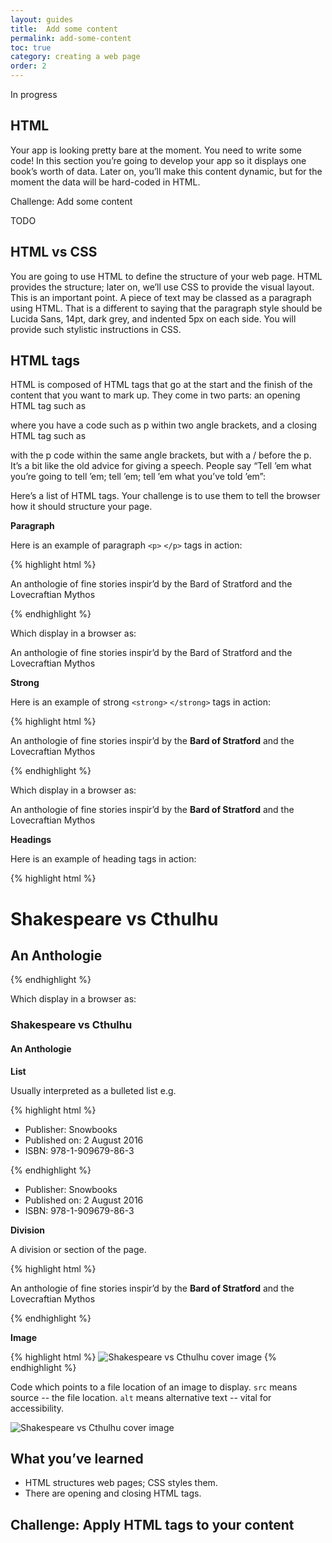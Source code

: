 ```yaml
---
layout: guides
title:  Add some content
permalink: add-some-content
toc: true
category: creating a web page
order: 2
---
```


<!-- <span class="tag tag--draft">Not started</span> -->
<span class="tag tag--progress">In progress</span>
<!-- <span class="tag tag--review">Ready for review</span> -->
<!-- <span class="tag tag--approved">Approved</span> -->

## HTML

Your app is looking pretty bare at the moment. You need to write some code! In this section you’re going to develop your app so it displays one book’s worth of data. Later on, you’ll make this content dynamic, but for the moment the data will be hard-coded in HTML.

Challenge: Add some content

TODO

## HTML vs CSS
You are going to use HTML to define the structure of your web page. HTML provides the structure; later on, we’ll use CSS to provide the visual layout. This is an important point. A piece of text may be classed as a paragraph using HTML. That is a different to saying that the paragraph style should be Lucida Sans, 14pt, dark grey, and indented 5px on each side. You will provide such stylistic instructions in CSS.

## HTML tags
HTML is composed of HTML tags that go at the start and the finish of the content that you want to mark up. They come in two parts: an opening HTML tag such as <p> where you have a code such as p within two angle brackets, and a closing HTML tag such as </p> with the p code within the same angle brackets, but with a / before the p.
It’s a bit like the old advice for giving a speech. People say “Tell ’em what you’re going to tell ’em; tell ’em; tell ’em what you’ve told ’em”:

Here’s a list of HTML tags. Your challenge is to use them to tell the browser how it should structure your page.

**Paragraph**

Here is an example of paragraph `<p>` `</p>` tags in action:

{% highlight html %}
  <p>
    An anthologie of fine stories
    inspir’d by the Bard of Stratford and the Lovecraftian Mythos
  </p>
{% endhighlight %}

Which display in a browser as:

<div class="display-box">
  <p class="display">
    An anthologie of fine stories
    inspir’d by the Bard of Stratford
    and the Lovecraftian Mythos
  </p>
</div>

**Strong**

Here is an example of strong `<strong>` `</strong>` tags in action:

{% highlight html %}
  <p>
    An anthologie of fine stories
    inspir’d by the <strong>Bard of Stratford</strong>
    and the Lovecraftian Mythos
  </p>
{% endhighlight %}

Which display in a browser as:

<div class="display-box">
  <p class="display">
    An anthologie of fine stories
    inspir’d by the <strong>Bard of Stratford</strong>
    and the Lovecraftian Mythos
  </p>
</div>

**Headings**

Here is an example of heading tags in action:

{% highlight html %}
  <h1 >Shakespeare vs Cthulhu</h1>
  <h2 >An Anthologie</h2>
{% endhighlight %}

Which display in a browser as:

<div class="display-box">
  <div class="display">
    <h3>Shakespeare vs Cthulhu</h3>
    <h4>An Anthologie</h4>
  </div>
</div>

**List**

Usually interpreted as a bulleted list e.g.

{% highlight html %}
  <ul>
    <li>Publisher: Snowbooks</li>
    <li>Published on: 2 August 2016</li>
    <li>ISBN: 978-1-909679-86-3</li>
  </ul>
{% endhighlight %}

<div class="display-box">
  <div class="display">
    <ul>
      <li>Publisher: Snowbooks</li>
      <li>Published on: 2 August 2016</li>
      <li>ISBN: 978-1-909679-86-3</li>
    </ul>
  </div>
</div>

**Division**

A division or section of the page.

{% highlight html %}
  <div>
    <p>
      An anthologie of fine stories inspir’d
      by the <strong>Bard of Stratford</strong> and the Lovecraftian Mythos
    </p>
  </div>
{% endhighlight %}

**Image**

{% highlight html %}
  <img src='/assets/images/cover.png' alt='Shakespeare vs Cthulhu cover image'>
{% endhighlight %}

Code which points to a file location of an image to display. `src` means source -- the file location. `alt` means alternative text -- vital for accessibility.

<div class="display-box">
  <div class="display">
     <img src='/assets/images/cover.png' alt='Shakespeare vs Cthulhu cover image'>
  </div>
</div>


## What you’ve learned

* HTML structures web pages; CSS styles them.
* There are opening and closing HTML tags.

## Challenge: Apply HTML tags to your content




